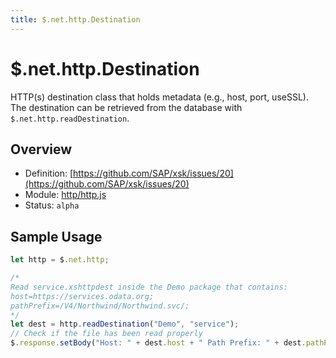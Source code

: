 ```yaml
---
title: $.net.http.Destination
---
```


$.net.http.Destination
===

HTTP(s) destination class that holds metadata (e.g., host, port, useSSL). The destination can be retrieved from the database with `$.net.http.readDestination`.

## Overview

- Definition: [https://github.com/SAP/xsk/issues/20](https://github.com/SAP/xsk/issues/20)
- Module: [http/http.js](https://github.com/SAP/xsk/tree/main/modules/api/api-xsjs/src/main/resources/xsk/http/http.js)
- Status: `alpha`

## Sample Usage

```javascript
let http = $.net.http;

/*
Read service.xshttpdest inside the Demo package that contains:
host=https://services.odata.org;
pathPrefix=/V4/Northwind/Northwind.svc/;
*/
let dest = http.readDestination("Demo", "service");
// Check if the file has been read properly
$.response.setBody("Host: " + dest.host + " Path Prefix: " + dest.pathPrefix);
```
